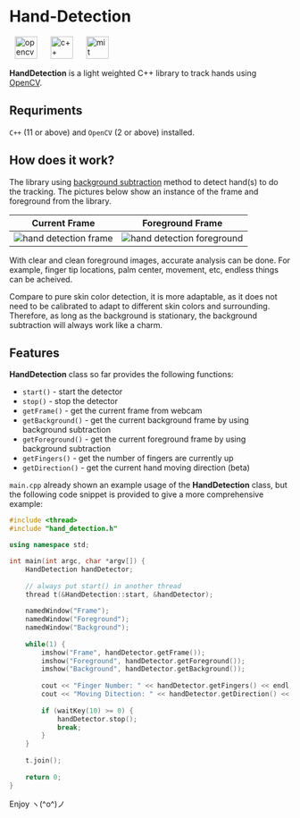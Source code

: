 # Hand-Detection

<img alt="opencv" src="https://qph.fs.quoracdn.net/main-qimg-748316a749bdb46f5cdbe02e976e5500" height="40" hspace="10"> <img alt="c++" src="https://raw.githubusercontent.com/isocpp/logos/master/cpp_logo.png" height="40" hspace="10"> <img alt="mit license" src="https://pre00.deviantart.net/4938/th/pre/f/2016/070/3/b/mit_license_logo_by_excaliburzero-d9ur2lg.png" height="40" hspace="10">

**HandDetection** is a light weighted C++ library to track hands using [OpenCV](https://opencv.org/).

## Requriments

`C++` (11 or above) and `OpenCV` (2 or above) installed.

## How does it work?

The library using [background subtraction](https://docs.opencv.org/3.2.0/d1/dc5/tutorial_background_subtraction.html) method to detect hand(s) to do the tracking. The pictures below show an instance of the frame and foreground from the library.

Current Frame                                             |Foreground Frame
:--------------------------------------------------------:|:-------------------------------------------------------------:
![hand detection frame](https://i.imgur.com/TsJ9fsR.jpg)  |  ![hand detection foreground](https://i.imgur.com/BwoV6Oe.jpg)

With clear and clean foreground images, accurate analysis can be done. For example, finger tip locations, palm center, movement, etc, endless things can be acheived.

Compare to pure skin color detection, it is more adaptable, as it does not need to be calibrated to adapt to different skin colors and surrounding. Therefore, as long as the background is stationary, the background subtraction will always work like a charm.

## Features

**HandDetection** class so far provides the following functions:

- `start()` - start the detector
- `stop()` - stop the detector
- `getFrame()` - get the current frame from webcam
- `getBackground()` - get the current background frame by using background subtraction
- `getForeground()` - get the current foreground frame by using background subtraction
- `getFingers()` - get the number of fingers are currently up
- `getDirection()` - get the current hand moving direction (beta)

`main.cpp` already shown an example usage of the **HandDetection** class, but the following code snippet is provided to give a more comprehensive example:

``` C++
#include <thread>
#include "hand_detection.h"

using namespace std;

int main(int argc, char *argv[]) {
    HandDetection handDetector;
    
    // always put start() in another thread
    thread t(&HandDetection::start, &handDetector);
    
    namedWindow("Frame");
    namedWindow("Foreground");
    namedWindow("Background");
    
    while(1) {
        imshow("Frame", handDetector.getFrame());
        imshow("Foreground", handDetector.getForeground());
        imshow("Background", handDetector.getBackground());
        
        cout << "Finger Number: " << handDetector.getFingers() << endl;
        cout << "Moving Ditection: " << handDetector.getDirection() << endl;
        
        if (waitKey(10) >= 0) {
            handDetector.stop();
            break;
        }
    }
    
    t.join();
    
    return 0;
}
```

Enjoy ヽ(^o^)ノ
